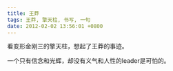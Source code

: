 ```yaml
---
title: 王莽
tags: 王莽, 擎天柱, 书写, 一句
date: 2012-02-02 13:56:01 +0800
---
```



看变形金刚三的擎天柱，想起了王莽的事迹。

一个只有信念和光辉，却没有义气和人性的leader是可怕的。

